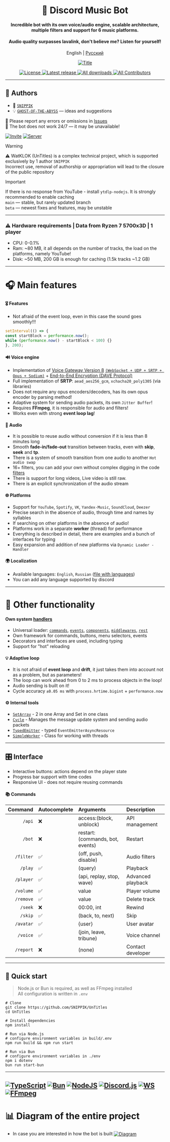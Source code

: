 <div align="center">
  <h1>🌟 Discord Music Bot</h1>

<h4>Incredible bot with its own voice/audio engine, scalable architecture, multiple filters and support for 6 music platforms.</h4>
<h4>Audio quality surpasses lavalink, don't believe me? Listen for yourself!</h4>

  <p>
    English
    |
    <a href="./README_RU.md">
      Русский
    </a>
  </p>

  <p>
    <a href="">
      <img src=".github/images/woman.png" alt="Title" />
    </a>
  </p>

<p>
    <a href="LICENSE.md">
      <img src="https://img.shields.io/badge/License-BSD3-green?style=for-the-badge" alt="License" />
    </a>
    <a href="https://github.com/SNIPPIK/Untitles/releases/latest">
      <img src="https://img.shields.io/github/v/release/SNIPPIK/Untitles?logo=git&style=for-the-badge&include_prereleases&label=Release" alt="Latest release" />
    </a>
    <a href="https://github.com/SNIPPIK/Untitles/releases">
      <img src="https://img.shields.io/github/downloads/SNIPPIK/Untitles/total?logo=github&style=for-the-badge&label=Downloads" alt="All downloads" />
    </a>
    <a href="https://github.com/SNIPPIK/Untitles/graphs/contributors">
      <img src="https://img.shields.io/github/contributors/SNIPPIK/Untitles.svg?logo=github&style=for-the-badge&label=Contributors" alt="All Contributors" />
    </a>
  </p>
</div>

---

## 👥 Authors

- 👤 [`SNIPPIK`](https://github.com/SNIPPIK)
- 💡 [`GHOST-OF-THE-ABYSS`](https://github.com/GHOST-OF-THE-ABYSS) — ideas and suggestions

📢 Please report any errors or omissions in [Issues](https://github.com/SNIPPIK/UnTitles/issues)  
🚫 The bot does not work 24/7 — it may be unavailable!

[![Invite](https://img.shields.io/badge/Add%20the%20bot-%235865F2.svg?style=for-the-badge&logo=discord&logoColor=white)](https://discord.com/oauth2/authorize?client_id=623170593268957214)
[![Server](https://img.shields.io/badge/Support%20Server-%235865F2.svg?style=for-the-badge&logo=discord&logoColor=white)](https://discord.gg/qMf2Sv3)

> [!WARNING]
> ⚠️ WatKLOK (UnTitles) is a complex technical project, which is supported exclusively by 1 author `SNIPPIK`  
> Incorrect use, removal of authorship or appropriation will lead to the closure of the public repository

> [!IMPORTANT]
> If there is no response from YouTube - install `ytdlp-nodejs`. It is strongly recommended to enable caching  
> `main` — stable, but rarely updated branch  
> `beta` — newest fixes and features, may be unstable

---

### ⚠️ Hardware requirements | Data from Ryzen 7 5700x3D | 1 player
- CPU: 0-0.1%
- Ram: ~80 MB, it all depends on the number of tracks, the load on the platforms, namely YouTube!
- Disk: ~50 MB, 200 GB is enough for caching (1.5k tracks ~1.2 GB)

---

# 🎧 Main features
#### 🎖️ Features
- Not afraid of the event loop, even in this case the sound goes smoothly!!!
```ts
setInterval(() => {
const startBlock = performance.now();
while (performance.now() - startBlock < 100) {}
}, 200);
```
#### 🔊 Voice engine
- Implementation of [Voice Gateway Version 8](https://discord.com/developers/docs/topics/voice-connections) [`(WebSocket + UDP + SRTP + Opus + Sodium)`](src/core/voice) + [End-to-End Encryption (DAVE Protocol)](https://discord.com/developers/docs/topics/voice-connections#endtoend-encryption-dave-protocol)
- Full implementation of **SRTP**: `aead_aes256_gcm`, `xchacha20_poly1305` (via libraries)
- Does not require any opus encoders/decoders, has its own opus encoder by parsing method!
- Adaptive system for sending audio packets, its own `Jitter Buffer`!
- Requires **FFmpeg**, it is responsible for audio and filters!
- Works even with strong **event loop lag**!
#### 🎵 Audio
- It is possible to reuse audio without conversion if it is less than 8 minutes long
- Smooth **fade-in/fade-out** transition between tracks, even with **skip**, **seek** and **tp**.
- There is a system of smooth transition from one audio to another `Hot audio swap`
- 16+ filters, you can add your own without complex digging in the code [filters](src/core/player/filters.json)
- There is support for long videos, Live video is still raw.
- There is an explicit synchronization of the audio stream
#### 🌐 Platforms
- Support for `YouTube`, `Spotify`, `VK`, `Yandex-Music`, `SoundCloud`, `Deezer`
- Precise search in the absence of audio, through time and names by syllables
- If searching on other platforms in the absence of audio!
- Platforms work in a separate **worker** (thread) for performance
- Everything is described in detail, there are examples and a bunch of interfaces for typing
- Easy expansion and addition of new platforms via `Dynamic Loader - Handler`
#### 🌍 Localization
- Available languages: `English`, `Russian` ([file with languages](src/structures/locale/languages.json))
- You can add any language supported by discord

---

# 🔩 Other functionality
#### Own system [handlers](src/handlers)
- Universal loader: [`commands`](src/handlers/commands), [`events`](src/handlers/events), [`components`](src/handlers/components), [`middlewares`](src/handlers/middlewares), [`rest`](src/handlers/rest)
- Own framework for commands, buttons, menu selectors, events
- Decorators and interfaces are used, including typing
- Support for "hot" reloading

#### 💡 Adaptive loop
- It is not afraid of **event loop** and **drift**, it just takes them into account not as a problem, but as parameters!
- The loop can work ahead from 0 to 2 ms to process objects in the loop!
- Audio sending is built on it!
- Cycle accuracy `±0.05 ms` with `process.hrtime.bigint` + `performance.now`

#### ⚙️ Internal tools
- [`SetArray`](src/structures/tools/SetArray.ts) - 2 in one Array and Set in one class
- [`Cycle`](src/structures/tools/Cycle.ts) - Manages the message update system and sending audio packets
- [`TypedEmitter`](src/structures/tools/TypedEmitter.ts) - typed `EventEmitterAsyncResource`
- [`SimpleWorker`](src/structures/tools/SimpleWorker.ts) - Class for working with threads

---

## 🎛 Interface
- Interactive buttons: actions depend on the player state
- Progress bar support with time codes
- Responsive UI - does not require reusing commands

#### 📚 Commands
|   Command | Autocomplete | Arguments                       | Description       |
|----------:|:-------------|:--------------------------------|:------------------|
|    `/api` | ❌            | access:(block, unblock)         | API management    |
|    `/bot` | ❌            | restart:(commands, bot, events) | Restart           |
| `/filter` | ✅            | (off, push, disable)            | Audio filters     |
|   `/play` | ✅            | (query)                         | Playback          |
| `/player` | ✅            | (api, replay, stop, wave)       | Advanced playback |
| `/volume` | ✅            | value                           | Player volume     |
| `/remove` | ✅            | value                           | Delete track      |
|   `/seek` | ❌            | 00:00, int                      | Rewind            |
|   `/skip` | ✅            | (back, to, next)                | Skip              |
| `/avatar` | ✅            | {user}                          | User avatar       |
|  `/voice` | ✅            | (join, leave, tribune)          | Voice channel     |
| `/report` | ❌            | (none)                          | Contact developer |

---
## 🚀 Quick start
> Node.js or Bun is required, as well as FFmpeg installed  
> All configuration is written in `.env`
```shell
# Clone
git clone https://github.com/SNIPPIK/UnTitles
cd UnTitles

# Install dependencies
npm install

# Run via Node.js
# configure environment variables in build/.env
npm run build && npm run start

# Run via Bun
# configure environment variables in ./env
npm i dotenv
bun run start-bun
```

---
[![TypeScript](https://img.shields.io/badge/typescript-5.8.3-%23007ACC.svg?style=for-the-badge&logo=typescript&logoColor=white)](https://www.typescriptlang.org/)
[![Bun](https://img.shields.io/badge/bun-1.2.15-6DA55F?style=for-the-badge&logo=bun&logoColor=white&color=white)](https://bun.com/)
[![NodeJS](https://img.shields.io/badge/node.js-23.0.0-6DA55F?style=for-the-badge&logo=node.js&logoColor=white)](https://nodejs.org/en)
[![Discord.js](https://img.shields.io/badge/discord.js-14.21-%23CB3837.svg?style=for-the-badge&logo=discord.js&logoColor=white&color=purple)](https://discord.js.org/)
[![WS](https://img.shields.io/badge/ws-8.18.3-%23CB3837.svg?style=for-the-badge&logo=socket&logoColor=white)](https://www.npmjs.com/package/ws)
[![FFmpeg](https://img.shields.io/badge/FFmpeg-7.*.*-%23CB3837.svg?style=for-the-badge&logo=ffmpeg&logoColor=white&color)](https://ffmpeg.org/)
---

# 📊 Diagram of the entire project
- In case you are interested in how the bot is built
[<img align="center" alt="Diagram" width="" src=".github/images/src.png" />](.github/images/src.png)